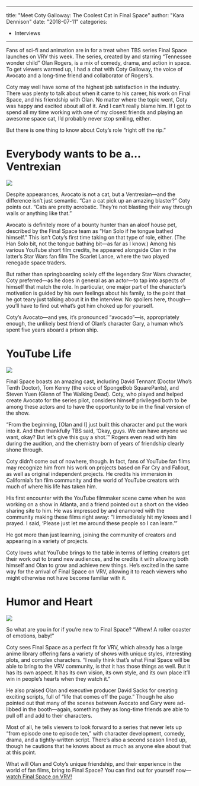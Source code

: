 
---
title: "Meet Coty Galloway: The Coolest Cat in Final Space"
author: "Kara Dennison"
date: "2018-07-11"
categories:
- Interviews
---

Fans of sci-fi and animation are in for a treat when TBS series Final Space launches on VRV this week. The series, created by and starring “Tennessee wonder child” Olan Rogers, is a mix of comedy, drama, and action in space. To get viewers warmed up, I had a chat with Coty Galloway, the voice of Avocato and a long-time friend and collaborator of Rogers’s.

Coty may well have some of the highest job satisfaction in the industry. There was plenty to talk about when it came to his career, his work on Final Space, and his friendship with Olan. No matter where the topic went, Coty was happy and excited about all of it. And I can’t really blame him. If I got to spend all my time working with one of my closest friends and playing an awesome space cat, I’d probably never stop smiling, either.

But there is one thing to know about Coty’s role “right off the rip.”

# Everybody wants to be a… Ventrexian

![](https://i1.wp.com/vrvblog.co/wp-content/uploads/2018/11/Character-Avocato.jpg?resize=500%2C500&#038;ssl=1)

Despite appearances, Avocato is not a cat, but a Ventrexian—and the difference isn’t just semantic. “Can a cat pick up an amazing blaster?” Coty points out. “Cats are pretty acrobatic. They’re not blasting their way through walls or anything like that.” 

Avocato is definitely more of a bounty hunter than an aloof house pet, described by the Final Space team as “Han Solo if he tongue bathed himself.” This isn’t Coty’s first time taking on that type of role, either. (The Han Solo bit, not the tongue bathing bit—as far as I know.) Among his various YouTube short film credits, he appeared alongside Olan in the latter’s Star Wars fan film The Scarlet Lance, where the two played renegade space traders.

But rather than springboarding solely off the legendary Star Wars character, Coty preferred—as he does in general as an actor—to tap into aspects of himself that match the role. In particular, one major part of the character’s motivation is guided by his own feelings about his family, to the point that he got teary just talking about it in the interview. No spoilers here, though—you’ll have to find out what’s got him choked up for yourself.

Coty’s Avocato—and yes, it’s pronounced “avocado”—is, appropriately enough, the unlikely best friend of Olan’s character Gary, a human who’s spent five years aboard a prison ship.

# YouTube Life

![](https://i0.wp.com/vrvblog.co/wp-content/uploads/2018/11/CotyGallowaySCADaTVfest2018FinalSpaceJ8AXpjkRs60l.jpg?resize=400%2C600&#038;ssl=1)

Final Space boasts an amazing cast, including David Tennant (Doctor Who’s Tenth Doctor), Tom Kenny (the voice of SpongeBob SquarePants), and Steven Yuen (Glenn of The Walking Dead). Coty, who played and helped create Avocato for the series pilot, considers himself privileged both to be among these actors and to have the opportunity to be in the final version of the show.

“From the beginning, [Olan and I] just built this character and put the work into it. And then thankfully TBS said, ‘Okay, guys. We can have anyone we want, okay? But let’s give this guy a shot.’” Rogers even read with him during the audition, and the chemistry born of years of friendship clearly shone through.

Coty didn’t come out of nowhere, though. In fact, fans of YouTube fan films may recognize him from his work on projects based on Far Cry and Fallout, as well as original independent projects. He credits his immersion in California’s fan film community and the world of YouTube creators with much of where his life has taken him.

His first encounter with the YouTube filmmaker scene came when he was working on a show in Atlanta, and a friend pointed out a short on the video sharing site to him. He was impressed by and enamored with the community making these films right away: “I immediately hit my knees and I prayed. I said, ‘Please just let me around these people so I can learn.’”

He got more than just learning, joining the community of creators and appearing in a variety of projects.

Coty loves what YouTube brings to the table in terms of letting creators get their work out to brand new audiences, and he credits it with allowing both himself and Olan to grow and achieve new things. He’s excited in the same way for the arrival of Final Space on VRV, allowing it to reach viewers who might otherwise not have become familiar with it.

# Humor and Heart

![](https://i1.wp.com/vrvblog.co/wp-content/uploads/2018/11/finalspace2-1024x576.png?resize=1024%2C576&#038;ssl=1)

So what are you in for if you’re new to Final Space? “Whew! A roller coaster of emotions, baby!”

Coty sees Final Space as a perfect fit for VRV, which already has a large anime library offering fans a variety of shows with unique styles, interesting plots, and complex characters. “I really think that’s what Final Space will be able to bring to the VRV community, is that it has those things as well. But it has its own aspect. It has its own vision, its own style, and its own place it’ll win in people’s hearts when they watch it.”

He also praised Olan and executive producer David Sacks for creating exciting scripts, full of “life that comes off the page.” Though he also pointed out that many of the scenes between Avocato and Gary were ad-libbed in the booth—again, something they as long-time friends are able to pull off and add to their characters.

Most of all, he tells viewers to look forward to a series that never lets up “from episode one to episode ten,” with character development, comedy, drama, and a tightly-written script. There’s also a second season lined up, though he cautions that he knows about as much as anyone else about that at this point.

What will Olan and Coty’s unique friendship, and their experience in the world of fan films, bring to Final Space? You can find out for yourself now—[watch Final Space on VRV!](https://vrv.app.link/DldfOsgxBR)
